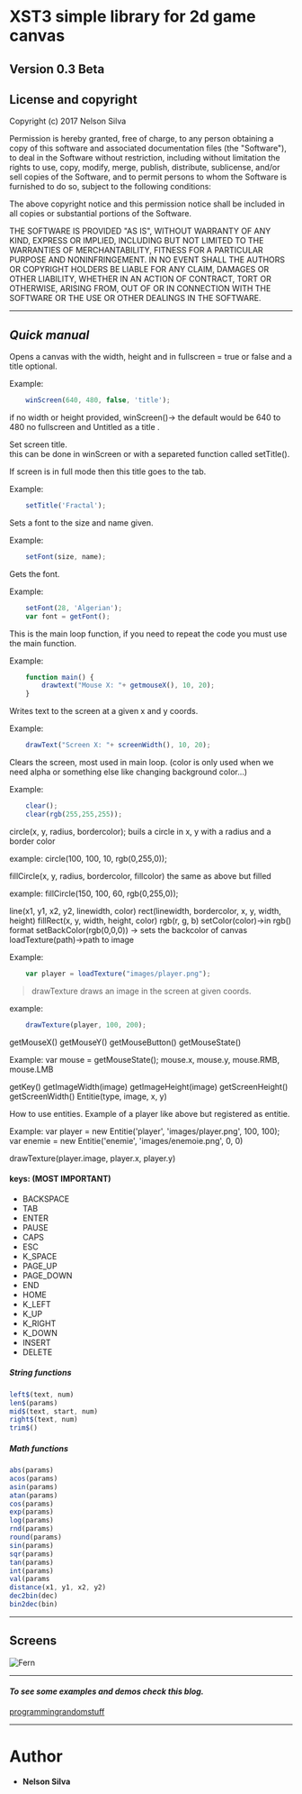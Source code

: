 # XST3 simple library for 2d game canvas

**Version 0.3 Beta**
---

## License and copyright

Copyright (c) 2017 Nelson Silva

Permission is hereby granted, free of charge, to any person obtaining a copy
of this software and associated documentation files (the "Software"), to deal
in the Software without restriction, including without limitation the rights
to use, copy, modify, merge, publish, distribute, sublicense, and/or sell
copies of the Software, and to permit persons to whom the Software is
furnished to do so, subject to the following conditions:

The above copyright notice and this permission notice shall be included in
all copies or substantial portions of the Software.

THE SOFTWARE IS PROVIDED "AS IS", WITHOUT WARRANTY OF ANY KIND, EXPRESS OR
IMPLIED, INCLUDING BUT NOT LIMITED TO THE WARRANTIES OF MERCHANTABILITY,
FITNESS FOR A PARTICULAR PURPOSE AND NONINFRINGEMENT. IN NO EVENT SHALL THE
AUTHORS OR COPYRIGHT HOLDERS BE LIABLE FOR ANY CLAIM, DAMAGES OR OTHER
LIABILITY, WHETHER IN AN ACTION OF CONTRACT, TORT OR OTHERWISE, ARISING FROM,
OUT OF OR IN CONNECTION WITH THE SOFTWARE OR THE USE OR OTHER DEALINGS IN
THE SOFTWARE.

---

## *Quick manual*

Opens a canvas with the width, height and in fullscreen = true or false and a title optional.

Example:
```javascript
    winScreen(640, 480, false, 'title');
```
if no width or height provided,
winScreen()-> the default would be 640 to 480 no fullscreen and Untitled as a title .

Set screen title.    
this can be done in winScreen or with a separeted function called setTitle().

If screen is in full mode then this title goes to the tab.

Example:
```javascript
    setTitle('Fractal');
```
Sets a font to the size and name given.

Example:
```javascript
    setFont(size, name);
```
Gets the font.

Example:
```javascript
    setFont(28, 'Algerian');
    var font = getFont();
```
	
This is the main loop function, if you need to repeat the code you must use the main function.

Example:
```javascript
	function main() {
		drawtext("Mouse X: "+ getmouseX(), 10, 20);
	}
```

Writes text to the screen at a given x and y coords.

Example:
```javascript
    drawText("Screen X: "+ screenWidth(), 10, 20);
```

Clears the screen, most used in main loop.
(color is only used when we need alpha or something else like changing background color...)

Example:
```javascript
    clear();
    clear(rgb(255,255,255));
```

circle(x, y, radius, bordercolor);
buils a circle in x, y with a radius and a border color 

example:
	circle(100, 100, 10, rgb(0,255,0));

fillCircle(x, y, radius, bordercolor, fillcolor)
the same as above but filled

example:
	fillCircle(150, 100, 60, rgb(0,255,0));

line(x1, y1, x2, y2, linewidth, color)
rect(linewidth, bordercolor, x, y, width, height)
fillRect(x, y, width, height, color)
rgb(r, g, b)
setColor(color)->in rgb() format
setBackColor(rgb(0,0,0)) -> sets the backcolor of canvas
loadTexture(path)->path to image

Example:
```javascript	
    var player = loadTexture("images/player.png");
```
> drawTexture draws an image in the screen at given coords.

example:
```javascript
    drawTexture(player, 100, 200);
```

getMouseX()
getMouseY()
getMouseButton()
getMouseState()

Example:
    var mouse = getMouseState();
    mouse.x, mouse.y, mouse.RMB, mouse.LMB

getKey()
getImageWidth(image)
getImageHeight(image)
getScreenHeight()
getScreenWidth()
Entitie(type, image, x, y)

How to use entities.
Example of a player like above but registered as entitie.

Example:
	var player = new Entitie('player', 'images/player.png', 100, 100);
	var enemie = new Entitie('enemie', 'images/enemoie.png', 0, 0)

drawTexture(player.image, player.x, player.y)

#### keys: **(MOST IMPORTANT)**

* BACKSPACE
* TAB
* ENTER
* PAUSE
* CAPS
* ESC
* K_SPACE
* PAGE_UP
* PAGE_DOWN
* END
* HOME
* K_LEFT
* K_UP
* K_RIGHT
* K_DOWN
* INSERT
* DELETE

##### String functions
```javascript
left$(text, num)
len$(params)
mid$(text, start, num)
right$(text, num)
trim$()
```

##### Math functions
```javascript
abs(params)   
acos(params)  
asin(params)  
atan(params)  
cos(params)   
exp(params)   
log(params)   
rnd(params)   
round(params) 
sin(params)
sqr(params)
tan(params)  
int(params)
val(params
distance(x1, y1, x2, y2)
dec2bin(dec)
bin2dec(bin)
```
---
## Screens
![Fern](http://sdlbasic.epizy.com/site/fern.png)

---
#### *To see some examples and demos check this blog.*
[programmingrandomstuff](https://programmingrandomstuff.wordpress.com/)

---
# Author
* **Nelson Silva**
